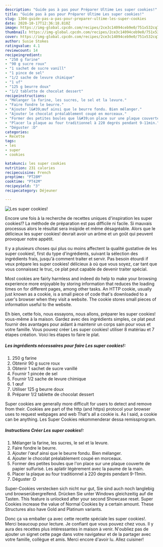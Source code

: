 ```yaml
---
description: "Guide pas à pas pour Préparer Ultime Les super cookies!"
title: "Guide pas à pas pour Préparer Ultime Les super cookies!"
slug: 1304-guide-pas-a-pas-pour-preparer-ultime-les-super-cookies
date: 2020-10-17T12:36:18.810Z
image: https://img-global.cpcdn.com/recipes/2ce3c14094ceb9e0/751x532cq70/les-super-cookies-photo-principale-de-la-recette.jpg
thumbnail: https://img-global.cpcdn.com/recipes/2ce3c14094ceb9e0/751x532cq70/les-super-cookies-photo-principale-de-la-recette.jpg
cover: https://img-global.cpcdn.com/recipes/2ce3c14094ceb9e0/751x532cq70/les-super-cookies-photo-principale-de-la-recette.jpg
author: Susie Stokes
ratingvalue: 4.1
reviewcount: 14
recipeingredient:
- "250 g farine"
- "90 g sucre roux"
- "1 sachet de sucre vanill"
- "1 pince de sel"
- "1/2 sache de levure chimique"
- "1 uf"
- "125 g beurre doux"
- "1/2 tablette de chocolat dessert"
recipeinstructions:
- "Mélanger la farine, les sucres, le sel et la levure."
- "Faire fondre le beurre."
- "Ajouter l&#39;œuf ainsi que le beurre fondu. Bien mélanger."
- "Ajouter le chocolat préalablement coupé en morceaux."
- "Former des petites boules que l&#39;on place sur une plaque couverte de papier sulfurisé. Les aplatir légèrement avec la paume de la main."
- "Placer la plaque au four traditionnel à 220 degrés pendant 9-11min."
- "Déguster :D"
categories:
- Recette
tags:
- les
- super
- cookies

katakunci: les super cookies 
nutrition: 231 calories
recipecuisine: French
preptime: "PT28M"
cooktime: "PT42M"
recipeyield: "3"
recipecategory: Déjeuner

---
```



![Les super cookies!](https://img-global.cpcdn.com/recipes/2ce3c14094ceb9e0/751x532cq70/les-super-cookies-photo-principale-de-la-recette.jpg)

Encore une fois à la recherche de recettes uniques d'inspiration les super cookies!? La méthode de préparation est pas difficile ni facile. Si mauvais processus alors le résultat sera insipide et même désagréable. Alors que le délicieux les super cookies! devrait avoir un arôme et un goût qui peuvent provoquer notre appétit.

Il y a plusieurs choses qui plus ou moins affectent la qualité gustative de les super cookies!, first du type d'ingrédients, suivant la sélection des ingrédients frais, jusqu'à comment traiter et servir. Pas besoin étourdi if veux prépare les super cookies! délicieux à où que vous soyez, car tant que vous connaissez le truc, ce plat peut capable de devenir traiter spécial.

Most cookies are fairly harmless and indeed do help to make your browsing experience more enjoyable by storing information that reduces the loading times on for different pages, among other tasks. An HTTP cookie, usually just known as a cookie, is a small piece of code that&#39;s downloaded to a user&#39;s browser when they visit a website. The cookie stores small pieces of information useful to the website.


Eh bien, cette fois, nous essayons, nous allons, préparer les super cookies! vous-même à la maison. Gardez avec des ingrédients simples, ce plat peut fournir des avantages pour aidant à maintenir un corps sain pour vous et votre famille. Vous pouvez créer Les super cookies! utiliser 8 matériau et 7 étapes création. Voici les étapes to faire le plat.

<!--inarticleads1-->

##### Les ingrédients nécessaires pour faire Les super cookies!:

1.  250 g farine
1. Obtenir 90 g sucre roux
1. Obtenir 1 sachet de sucre vanillé
1. Fournir 1 pincée de sel
1. Fournir 1/2 sache de levure chimique
1.  1 œuf
1. Utiliser 125 g beurre doux
1. Préparer 1/2 tablette de chocolat dessert


Super cookies are generally more difficult for users to detect and remove from their. Cookies are part of the http (and https) protocol your browser uses to request webpages and web That&#39;s all a cookie is. As I said, a cookie can be anything. Les Super Cookies rekommenderar dessa remissprogram. 

<!--inarticleads2-->

##### Instructions Créer Les super cookies!:

1. Mélanger la farine, les sucres, le sel et la levure.
1. Faire fondre le beurre.
1. Ajouter l&#39;œuf ainsi que le beurre fondu. Bien mélanger.
1. Ajouter le chocolat préalablement coupé en morceaux.
1. Former des petites boules que l&#39;on place sur une plaque couverte de papier sulfurisé. Les aplatir légèrement avec la paume de la main.
1. Placer la plaque au four traditionnel à 220 degrés pendant 9-11min.
1. Déguster :D


Super-Cookies verstecken sich nicht nur gut, Sie sind auch noch langlebig und browserübergreifend. Drücken Sie unter Windows gleichzeitig auf die Tasten. This feature is unlocked after your second Showcase reset. Super Cookies increase the value of Normal Cookies by a certain amount. These Structures also have Gold and Platinum variants. 


Donc ça va emballer ça avec cette recette spéciale les super cookies!. Merci beaucoup pour lecture. Je confiant que vous pouvez chez vous. Il y aura des recettes plus  intéressantes in maison à venir. N'oubliez pas de ajouter un signet cette page dans votre navigateur et de la partager avec votre famille, collègue et amis. Merci encore d'avoir lu. Allez cuisiner!
